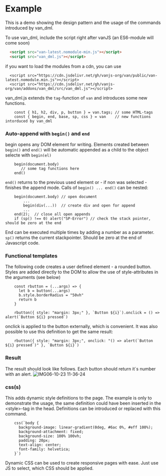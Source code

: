 # Example

This is a  demo showing the design pattern and the usage of the commands introduced by van_dml. 

To use van_dml, include the script right after vanJS (an ES6-module will come soon)
```HTML
  <script src="van-latest.nomodule-min.js"></script>
  <script src="van_dml.js"></script>
```
if you want to load the modules from a cdn, you can use
```JS
  <script src="https://cdn.jsdelivr.net/gh/vanjs-org/van/public/van-latest.nomodule.min.js"></script>
  <script src="https://cdn.jsdelivr.net/gh/vanjs-org/van/addons/van_dml/src/van_dml.js"></script>
```
van_dml.js extends the `tag`-function of `van` and introduces some new functions. 
```JS
    const { h1, h2, div, p, button } = van.tags; // some HTML-tags
    const { begin, end, base, sp, css } = van    // new functions intorduced by van_dml
```

### Auto-append with `begin()` and `end`

begin opens any DOM element for writing. Elements created between `begin()` and `end()` will be automatic appended as a child to the object selecte with `begin(el)`
```JS
    begin(document.body)
	   // some tag functions here
	end()
```
`end()` returns to the previous used element or - if non was selected - finishes the append mode. Calls of `begin() ... end()` can be nested:

```JS
    begin(document.body) // open document
	    ...
		begin(div(...))  // create div and open for append
        ...
    end(2);  // close all open appends
    if (sp() !== 0) alert("SP-Error") // check the stack pointer, should be zero at the end
```
End can be executed multiple times by adding a number as a parameter. `sp()` returns the current stackpointer. Should be zero at the end of Javascript code.

### Functional templates

The following code creates a user defined element - a rounded button. Styles are added directly to the DOM to allow the use of style-attributes in the arguments (see below)
```JS
    const rbutton = (...args) => {
      let b = button(...args)
      b.style.borderRadius = "50vh"
      return b
    }
	
    rbutton({ style: "margin: 3px;" }, `Button ${i}`).onclick = () => alert(`Button ${i} pressed`)
```
onclick is applied to the button externally, which is convenient. It was also possible to use this definition to get the same result:
```JS
    rbutton({ style: "margin: 3px;", onclick: "() => alert(`Button ${i} pressed`)" }, `Button ${i}`)
```

### Result

The result should look like follows. Each button should return it´s number with an alert.
![IMG06-10-23 11-36-24](https://github.com/efpage/van/assets/29945129/4ba3191d-356a-45e0-9d6b-97252780b234)


### css(s)

This adds dynamic style definitions to the page. The example is only to demonstrate the usage, the same definition could have been inserted in the \<style\>-tag in the head. Definitions can be introduced or replaced with this command.
```JS
    css(`body {
      background-image: linear-gradient(0deg, #6ac 0%, #eff 100%);
      background-attachment: fixed;
      background-size: 100% 100vh;
	  padding: 20px;
      text-align: center;
      font-family: helvetica;
    }`)
```
Dynamic CSS can be used to create responsive pages with ease. Just use JS to select, which CSS should be applied.


